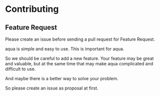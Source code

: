 # Contributing

## Feature Request

Please create an issue before sending a pull request for Feature Request.

aqua is simple and easy to use.
This is important for aqua.

So we should be careful to add a new feature.
Your feature may be great and valuable, but at the same time that may make aqua complicated and difficult to use.

And maybe there is a better way to solve your problem.

So please create an issue as proposal at first.
